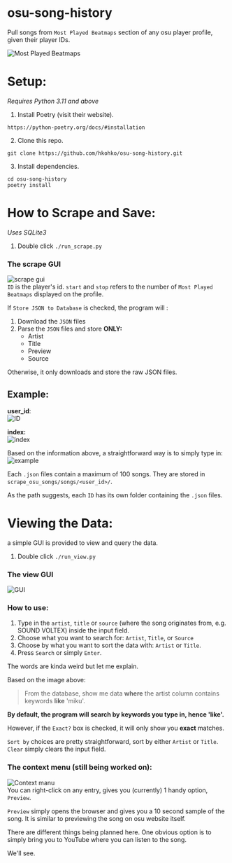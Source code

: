 # osu-song-history
Pull songs from `Most Played Beatmaps` section of any osu player profile, given their player IDs.

![Most Played Beatmaps](https://i.imgur.com/TQPXeOk.png)


# Setup:
*Requires Python 3.11 and above*
1. Install Poetry (visit their website).
```
https://python-poetry.org/docs/#installation
```
2. Clone this repo.
```commandline
git clone https://github.com/hkohko/osu-song-history.git
```
3. Install dependencies.
```commandline
cd osu-song-history
poetry install
```
# How to Scrape and Save:
*Uses SQLite3*
1. Double click `./run_scrape.py`
### The scrape GUI
![scrape gui](https://i.imgur.com/x6OHJz0.png)  
`ID` is the player's id.
`start` and `stop` refers to the number of `Most Played Beatmaps` displayed on the profile.

If `Store JSON to Database` is checked, the program will :
1. Download the `JSON` files
2. Parse the `JSON` files and store **ONLY:**
   - Artist
   - Title
   - Preview
   - Source

Otherwise, it only downloads and store the raw JSON files.
## Example:

**user_id**:  
![ID](https://i.imgur.com/VhuVDSG.png)

**index:**  
![index](https://i.imgur.com/9L2MyWi.png)

Based on the information above, a straightforward way is to simply type in:  
![example](https://i.imgur.com/ebBVR6A.png)

Each `.json` files contain a maximum of 100 songs. They are stored in `scrape_osu_songs/songs/<user_id>/`.

As the path suggests, each `ID` has its own folder containing the `.json` files.

# Viewing the Data:
a simple GUI is provided to view and query the data.
1. Double click `./run_view.py`

### The view GUI
![GUI](https://i.imgur.com/JGVl5sc.png)
### How to use:
1. Type in the `artist`, `title` or `source` (where the song originates from, e.g. SOUND VOLTEX) inside the input field.
2. Choose what you want to search for: `Artist`, `Title`, or `Source`
3. Choose by what you want to sort the data with: `Artist` or `Title`.
4. Press `Search` or simply `Enter`.

The words are kinda weird but let me explain.

Based on the image above:

> From the database, show me data **where** the artist column contains keywords **like** 'miku'.

**By default, the program will search by keywords you type in, hence 'like'.**

However, if the `Exact?` box is checked, it will only show you **exact** matches.

`Sort by` choices are pretty straightforward, sort by either `Artist` or `Title`.
`Clear` simply clears the input field.

### The context menu (still being worked on):
![Context manu](https://i.imgur.com/cBDoWxH.png)  
You can right-click on any entry, gives you (currently) 1 handy option, `Preview`.

`Preview` simply opens the browser and gives you a 10 second sample of the song.
It is similar to previewing the song on osu website itself.

There are different things being planned here. One obvious option is to simply bring you to YouTube where you can listen to the song.

We'll see.
